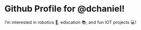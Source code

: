 # Github Profile for @dchaniel!
I’m interested in robotics 🤖, education 📚, and fun IOT projects 💻! 

<!---
dchaniel/dchaniel is a ✨ special ✨ repository because its `README.md` (this file) appears on your GitHub profile.
You can click the Preview link to take a look at your changes.
--->
